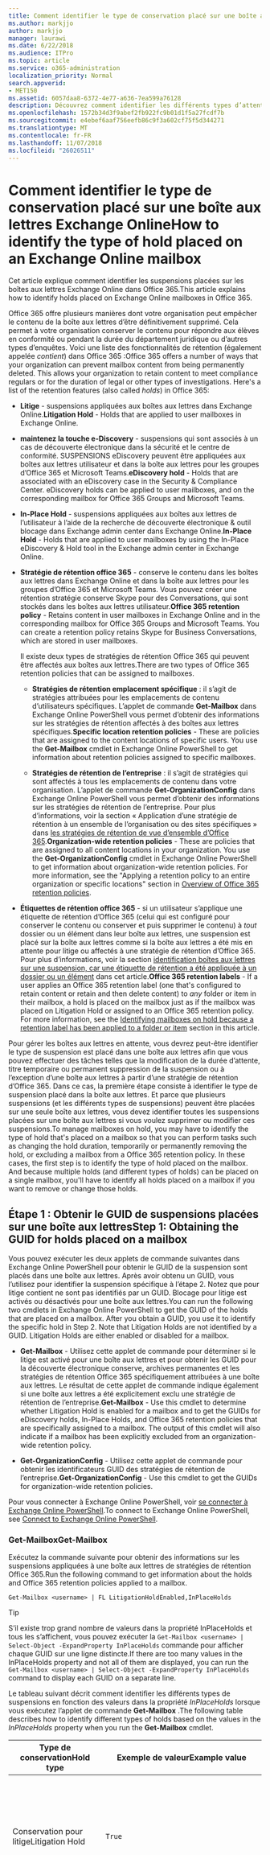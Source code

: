 ```yaml
---
title: Comment identifier le type de conservation placé sur une boîte aux lettres Exchange Online
ms.author: markjjo
author: markjjo
manager: laurawi
ms.date: 6/22/2018
ms.audience: ITPro
ms.topic: article
ms.service: o365-administration
localization_priority: Normal
search.appverid:
- MET150
ms.assetid: 6057daa8-6372-4e77-a636-7ea599a76128
description: Découvrez comment identifier les différents types d’attente qui peuvent être placées sur une boîte aux lettres Office 365. Ces types de suspensions incluent litige, suspensions eDiscovery et des stratégies de rétention Office 365. Vous pouvez également déterminer si un utilisateur a été exclu d’une stratégie de rétention de l’entreprise
ms.openlocfilehash: 1572b34d3f9abef2fb922fc9b01d1f5a27fcdf7b
ms.sourcegitcommit: e4ebef6aaf756eefb86c9f3a602cf75f5d344271
ms.translationtype: MT
ms.contentlocale: fr-FR
ms.lasthandoff: 11/07/2018
ms.locfileid: "26026511"
---
```

# <a name="how-to-identify-the-type-of-hold-placed-on-an-exchange-online-mailbox"></a><span data-ttu-id="6ea20-105">Comment identifier le type de conservation placé sur une boîte aux lettres Exchange Online</span><span class="sxs-lookup"><span data-stu-id="6ea20-105">How to identify the type of hold placed on an Exchange Online mailbox</span></span>

<span data-ttu-id="6ea20-106">Cet article explique comment identifier les suspensions placées sur les boîtes aux lettres Exchange Online dans Office 365.</span><span class="sxs-lookup"><span data-stu-id="6ea20-106">This article explains how to identify holds placed on Exchange Online mailboxes in Office 365.</span></span>

<span data-ttu-id="6ea20-p102">Office 365 offre plusieurs manières dont votre organisation peut empêcher le contenu de la boîte aux lettres d’être définitivement supprimé. Cela permet à votre organisation conserver le contenu pour répondre aux élèves en conformité ou pendant la durée du département juridique ou d’autres types d’enquêtes. Voici une liste des fonctionnalités de rétention (également appelée *contient*) dans Office 365 :</span><span class="sxs-lookup"><span data-stu-id="6ea20-p102">Office 365 offers a number of ways that your organization can prevent mailbox content from being permanently deleted. This allows your organization to retain content to meet compliance regulars or for the duration of legal or other types of investigations. Here's a list of the retention features (also called *holds*) in Office 365:</span></span>

- <span data-ttu-id="6ea20-110">**Litige** - suspensions appliquées aux boîtes aux lettres dans Exchange Online.</span><span class="sxs-lookup"><span data-stu-id="6ea20-110">**Litigation Hold** - Holds that are applied to user mailboxes in Exchange Online.</span></span>

- <span data-ttu-id="6ea20-p103">**maintenez la touche e-Discovery** - suspensions qui sont associés à un cas de découverte électronique dans la sécurité et le centre de conformité. SUSPENSIONS eDiscovery peuvent être appliquées aux boîtes aux lettres utilisateur et dans la boîte aux lettres pour les groupes d’Office 365 et Microsoft Teams.</span><span class="sxs-lookup"><span data-stu-id="6ea20-p103">**eDiscovery hold** - Holds that are associated with an eDiscovery case in the Security & Compliance Center. eDiscovery holds can be applied to user mailboxes, and on the corresponding mailbox for Office 365 Groups and Microsoft Teams.</span></span>

- <span data-ttu-id="6ea20-113">**In-Place Hold** - suspensions appliquées aux boîtes aux lettres de l’utilisateur à l’aide de la recherche de découverte électronique & outil blocage dans Exchange admin center dans Exchange Online.</span><span class="sxs-lookup"><span data-stu-id="6ea20-113">**In-Place Hold** - Holds that are applied to user mailboxes by using the In-Place eDiscovery & Hold tool in the Exchange admin center in Exchange Online.</span></span>

- <span data-ttu-id="6ea20-p104">**Stratégie de rétention office 365** - conserve le contenu dans les boîtes aux lettres dans Exchange Online et dans la boîte aux lettres pour les groupes d’Office 365 et Microsoft Teams. Vous pouvez créer une rétention stratégie conserve Skype pour des Conversations, qui sont stockés dans les boîtes aux lettres utilisateur.</span><span class="sxs-lookup"><span data-stu-id="6ea20-p104">**Office 365 retention policy** - Retains content in user mailboxes in Exchange Online and in the corresponding mailbox for Office 365 Groups and Microsoft Teams. You can create a retention policy retains Skype for Business Conversations, which are stored in user mailboxes.</span></span>

  <span data-ttu-id="6ea20-116">Il existe deux types de stratégies de rétention Office 365 qui peuvent être affectés aux boîtes aux lettres.</span><span class="sxs-lookup"><span data-stu-id="6ea20-116">There are two types of Office 365 retention policies that can be assigned to mailboxes.</span></span>

    - <span data-ttu-id="6ea20-p105">**Stratégies de rétention emplacement spécifique** : il s’agit de stratégies attribuées pour les emplacements de contenu d’utilisateurs spécifiques. L’applet de commande **Get-Mailbox** dans Exchange Online PowerShell vous permet d’obtenir des informations sur les stratégies de rétention affectés à des boîtes aux lettres spécifiques.</span><span class="sxs-lookup"><span data-stu-id="6ea20-p105">**Specific location retention policies** - These are policies that are assigned to the content locations of specific users. You use the **Get-Mailbox** cmdlet in Exchange Online PowerShell to get information about retention policies assigned to specific mailboxes.</span></span>

    - <span data-ttu-id="6ea20-p106">**Stratégies de rétention de l’entreprise** : il s’agit de stratégies qui sont affectés à tous les emplacements de contenu dans votre organisation. L’applet de commande **Get-OrganizationConfig** dans Exchange Online PowerShell vous permet d’obtenir des informations sur les stratégies de rétention de l’entreprise. Pour plus d’informations, voir la section « Application d’une stratégie de rétention à un ensemble de l’organisation ou des sites spécifiques » dans [les stratégies de rétention de vue d’ensemble d’Office 365](retention-policies.md#applying-a-retention-policy-to-an-entire-organization-or-specific-locations).</span><span class="sxs-lookup"><span data-stu-id="6ea20-p106">**Organization-wide retention policies** - These are policies that are assigned to all content locations in your organization. You use the **Get-OrganizationConfig** cmdlet in Exchange Online PowerShell to get information about organization-wide retention policies. For more information, see the "Applying a retention policy to an entire organization or specific locations" section in [Overview of Office 365 retention policies](retention-policies.md#applying-a-retention-policy-to-an-entire-organization-or-specific-locations).</span></span>

- <span data-ttu-id="6ea20-p107">**Étiquettes de rétention office 365** - si un utilisateur s’applique une étiquette de rétention d’Office 365 (celui qui est configuré pour conserver le contenu ou conserver et puis supprimer le contenu) à *tout* dossier ou un élément dans leur boîte aux lettres, une suspension est placé sur la boîte aux lettres comme si la boîte aux lettres a été mis en attente pour litige ou affectés à une stratégie de rétention d’Office 365. Pour plus d’informations, voir la section [identification boîtes aux lettres sur une suspension, car une étiquette de rétention a été appliquée à un dossier ou un élément](#identifying-mailboxes-on-hold-because-a-label-has-been-applied-to-a-folder-or-item) dans cet article.</span><span class="sxs-lookup"><span data-stu-id="6ea20-p107">**Office 365 retention labels** - If a user applies an Office 365 retention label (one that's configured to retain content or retain and then delete content) to *any* folder or item in their mailbox, a hold is placed on the mailbox just as if the mailbox was placed on Litigation Hold or assigned to an Office 365 retention policy. For more information, see the [Identifying mailboxes on hold because a retention label has been applied to a folder or item](#identifying-mailboxes-on-hold-because-a-label-has-been-applied-to-a-folder-or-item) section in this article.</span></span>

<span data-ttu-id="6ea20-p108">Pour gérer les boîtes aux lettres en attente, vous devrez peut-être identifier le type de suspension est placé dans une boîte aux lettres afin que vous pouvez effectuer des tâches telles que la modification de la durée d’attente, titre temporaire ou permanent suppression de la suspension ou à l’exception d’une boîte aux lettres à partir d’une stratégie de rétention d’Office 365. Dans ce cas, la première étape consiste à identifier le type de suspension placé dans la boîte aux lettres. Et parce que plusieurs suspensions (et les différents types de suspensions) peuvent être placées sur une seule boîte aux lettres, vous devez identifier toutes les suspensions placées sur une boîte aux lettres si vous voulez supprimer ou modifier ces suspensions.</span><span class="sxs-lookup"><span data-stu-id="6ea20-p108">To manage mailboxes on hold, you may have to identify the type of hold that's placed on a mailbox so that you can perform tasks such as changing the hold duration, temporarily or permanently removing the hold, or excluding a mailbox from a Office 365 retention policy. In these cases, the first step is to identify the type of hold placed on the mailbox. And because multiple holds (and different types of holds) can be placed on a single mailbox, you'll have to identify all holds placed on a mailbox if you want to remove or change those holds.</span></span>

## <a name="step-1-obtaining-the-guid-for-holds-placed-on-a-mailbox"></a><span data-ttu-id="6ea20-127">Étape 1 : Obtenir le GUID de suspensions placées sur une boîte aux lettres</span><span class="sxs-lookup"><span data-stu-id="6ea20-127">Step 1: Obtaining the GUID for holds placed on a mailbox</span></span>

<span data-ttu-id="6ea20-p109">Vous pouvez exécuter les deux applets de commande suivantes dans Exchange Online PowerShell pour obtenir le GUID de la suspension sont placés dans une boîte aux lettres. Après avoir obtenu un GUID, vous l’utilisez pour identifier la suspension spécifique à l’étape 2. Notez que pour litige contient ne sont pas identifiés par un GUID. Blocage pour litige est activés ou désactivés pour une boîte aux lettres.</span><span class="sxs-lookup"><span data-stu-id="6ea20-p109">You can run the following two cmdlets in Exchange Online PowerShell to get the GUID of the holds that are placed on a mailbox. After you obtain a GUID, you use it to identify the specific hold in Step 2. Note that Litigation Holds are not identified by a GUID. Litigation Holds are either enabled or disabled for a mailbox.</span></span>

- <span data-ttu-id="6ea20-p110">**Get-Mailbox** - Utilisez cette applet de commande pour déterminer si le litige est activé pour une boîte aux lettres et pour obtenir les GUID pour la découverte électronique conserve, archives permanentes et les stratégies de rétention Office 365 spécifiquement attribuées à une boîte aux lettres. Le résultat de cette applet de commande indique également si une boîte aux lettres a été explicitement exclu une stratégie de rétention de l’entreprise.</span><span class="sxs-lookup"><span data-stu-id="6ea20-p110">**Get-Mailbox** - Use this cmdlet to determine whether Litigation Hold is enabled for a mailbox and to get the GUIDs for eDiscovery holds, In-Place Holds, and Office 365 retention policies that are specifically assigned to a mailbox. The output of this cmdlet will also indicate if a mailbox has been explicitly excluded from an organization-wide retention policy.</span></span>

- <span data-ttu-id="6ea20-134">**Get-OrganizationConfig** - Utilisez cette applet de commande pour obtenir les identificateurs GUID des stratégies de rétention de l’entreprise.</span><span class="sxs-lookup"><span data-stu-id="6ea20-134">**Get-OrganizationConfig** - Use this cmdlet to get the GUIDs for organization-wide retention policies.</span></span>

<span data-ttu-id="6ea20-135">Pour vous connecter à Exchange Online PowerShell, voir [se connecter à Exchange Online PowerShell](https://docs.microsoft.com/powershell/exchange/exchange-online/connect-to-exchange-online-powershell/connect-to-exchange-online-powershell?view=exchange-ps).</span><span class="sxs-lookup"><span data-stu-id="6ea20-135">To connect to Exchange Online PowerShell, see [Connect to Exchange Online PowerShell](https://docs.microsoft.com/powershell/exchange/exchange-online/connect-to-exchange-online-powershell/connect-to-exchange-online-powershell?view=exchange-ps).</span></span>

### <a name="get-mailbox"></a><span data-ttu-id="6ea20-136">Get-Mailbox</span><span class="sxs-lookup"><span data-stu-id="6ea20-136">Get-Mailbox</span></span>

<span data-ttu-id="6ea20-137">Exécutez la commande suivante pour obtenir des informations sur les suspensions appliquées à une boîte aux lettres de stratégies de rétention Office 365.</span><span class="sxs-lookup"><span data-stu-id="6ea20-137">Run the following command to get information about the holds and Office 365 retention policies applied to a mailbox.</span></span>

```
Get-Mailbox <username> | FL LitigationHoldEnabled,InPlaceHolds
```

> [!TIP]
> <span data-ttu-id="6ea20-138">S’il existe trop grand nombre de valeurs dans la propriété InPlaceHolds et tous les s’affichent, vous pouvez exécuter la `Get-Mailbox <username> | Select-Object -ExpandProperty InPlaceHolds` commande pour afficher chaque GUID sur une ligne distincte.</span><span class="sxs-lookup"><span data-stu-id="6ea20-138">If there are too many values in the InPlaceHolds property and not all of them are displayed, you can run the `Get-Mailbox <username> | Select-Object -ExpandProperty InPlaceHolds` command to display each GUID on a separate line.</span></span>

<span data-ttu-id="6ea20-139">Le tableau suivant décrit comment identifier les différents types de suspensions en fonction des valeurs dans la propriété *InPlaceHolds* lorsque vous exécutez l’applet de commande **Get-Mailbox** .</span><span class="sxs-lookup"><span data-stu-id="6ea20-139">The following table describes how to identify different types of holds based on the values in the *InPlaceHolds* property when you run the **Get-Mailbox** cmdlet.</span></span>


|<span data-ttu-id="6ea20-140">Type de conservation</span><span class="sxs-lookup"><span data-stu-id="6ea20-140">Hold type</span></span>  |<span data-ttu-id="6ea20-141">Exemple de valeur</span><span class="sxs-lookup"><span data-stu-id="6ea20-141">Example value</span></span>  |<span data-ttu-id="6ea20-142">Comment identifier la suspension</span><span class="sxs-lookup"><span data-stu-id="6ea20-142">How to identify the hold</span></span>  |
|---------|---------|---------|
|<span data-ttu-id="6ea20-143">Conservation pour litige</span><span class="sxs-lookup"><span data-stu-id="6ea20-143">Litigation Hold</span></span>     |    `True`     |     <span data-ttu-id="6ea20-144">Blocage pour litige est activé pour une boîte aux lettres si la propriété *LitigationHoldEnabled* est définie sur `True`.</span><span class="sxs-lookup"><span data-stu-id="6ea20-144">Litigation Hold is enabled for a mailbox if the *LitigationHoldEnabled* property is set to `True`.</span></span>    |
|<span data-ttu-id="6ea20-145">blocage eDiscovery</span><span class="sxs-lookup"><span data-stu-id="6ea20-145">eDiscovery hold</span></span>     |  `UniH7d895d48-7e23-4a8d-8346-533c3beac15d`       |   <span data-ttu-id="6ea20-p111">La *propriété InPlaceHolds* contient le GUID de n’importe quel suspension associé à un cas de découverte électronique dans la sécurité et le centre de conformité. Vous pouvez indiquer il s’agit d’un blocage eDiscovery, car le GUID commence par la `UniH` préfixe (ce qui indique une attente unifiée).</span><span class="sxs-lookup"><span data-stu-id="6ea20-p111">The *InPlaceHolds property* contains the GUID of any hold associated with an eDiscovery case in the Security & Compliance Center. You can tell this is an eDiscovery hold because the GUID starts with the `UniH` prefix (which denotes a Unified Hold).</span></span>      |
|<span data-ttu-id="6ea20-148">Blocage local</span><span class="sxs-lookup"><span data-stu-id="6ea20-148">In-Place Hold</span></span>     |     `c0ba3ce811b6432a8751430937152491` <br/> <span data-ttu-id="6ea20-149">ou</span><span class="sxs-lookup"><span data-stu-id="6ea20-149">or</span></span> <br/> `cld9c0a984ca74b457fbe4504bf7d3e00de`  |     <span data-ttu-id="6ea20-p112">La propriété *InPlaceHolds* contient le GUID de la conservation inaltérable qui est placé sur la boîte aux lettres. Vous pouvez indiquer il s’agit d’une conservation inaltérable, car le GUID ne soit commence par un préfixe ou il commence par la `cld` préfixe.</span><span class="sxs-lookup"><span data-stu-id="6ea20-p112">The *InPlaceHolds* property contains the GUID of the In-Place Hold that's placed on the mailbox. You can tell this is an In-Place Hold because the GUID either doesn't start with a prefix or it starts with the `cld` prefix.</span></span>     |
|<span data-ttu-id="6ea20-152">Office 365 stratégie de rétention spécifiquement la boîte aux lettres</span><span class="sxs-lookup"><span data-stu-id="6ea20-152">Office 365 retention policy specifically applied to the mailbox</span></span>     |    `mbxcdbbb86ce60342489bff371876e7f224:1` <br/> <span data-ttu-id="6ea20-153">ou</span><span class="sxs-lookup"><span data-stu-id="6ea20-153">or</span></span> <br/> `skp127d7cf1076947929bf136b7a2a8c36f:3`     |     <span data-ttu-id="6ea20-p113">La propriété InPlaceHolds contient le GUID de la stratégie de rétention n’importe quel emplacement spécifique qui est appliqué à la boîte aux lettres. Vous pouvez identifier les stratégies de rétention, car le GUID commence par la `mbx` ou `skp` préfixe. Le `skp` préfixe indique que la stratégie de rétention est appliquée aux Skype pour des conversations dans la boîte aux lettres de l’utilisateur.</span><span class="sxs-lookup"><span data-stu-id="6ea20-p113">The InPlaceHolds property contains GUIDs of any specific location retention policy that's applied to the mailbox. You can identify retention policies because the GUID starts with the `mbx` or the `skp` prefix. The `skp` prefix indicates that the retention policy is applied to Skype for Business conversations in the user's mailbox.</span></span>    |
|<span data-ttu-id="6ea20-157">Exclus d’une stratégie de rétention à l’échelle de l’organisation Office 365</span><span class="sxs-lookup"><span data-stu-id="6ea20-157">Excluded from an organization-wide Office 365 retention policy</span></span>     |   `-mbxe9b52bf7ab3b46a286308ecb29624696`      |     <span data-ttu-id="6ea20-158">Si une boîte aux lettres est exclu d’une stratégie de rétention à l’échelle de l’organisation Office 365, le GUID de la stratégie de rétention est exclu de la boîte aux lettres est affiché dans la propriété InPlaceHolds et identifié par le `-mbx` préfixe.</span><span class="sxs-lookup"><span data-stu-id="6ea20-158">If a mailbox is excluded from an organization-wide Office 365 retention policy, the GUID for the retention policy the mailbox is excluded from is displayed in the InPlaceHolds property and is identified by the `-mbx` prefix.</span></span>    |

### <a name="get-organizationconfig"></a><span data-ttu-id="6ea20-159">Get-OrganizationConfig</span><span class="sxs-lookup"><span data-stu-id="6ea20-159">Get-OrganizationConfig</span></span>
<span data-ttu-id="6ea20-p114">Si la propriété *InPlaceHolds* est vide lorsque vous exécutez l’applet de commande **Get-Mailbox** , toujours il peut y avoir au moins une échelle de l’organisation Office 365 de rétention appliquée à la boîte aux lettres. Exécutez la commande suivante dans Exchange Online PowerShell pour obtenir une liste de GUID pour les stratégies de rétention d’Office 365 à l’échelle de l’organisation.</span><span class="sxs-lookup"><span data-stu-id="6ea20-p114">If the *InPlaceHolds* property is empty when you run the **Get-Mailbox** cmdlet, there still may be one or more organization-wide Office 365 retention policies applied to the mailbox. Run the following command in Exchange Online PowerShell to get a list of GUIDs for organization-wide Office 365 retention policies.</span></span>

```
Get-OrganizationConfig | FL InPlaceHolds
```

> [!TIP]
> <span data-ttu-id="6ea20-162">S’il existe trop grand nombre de valeurs dans la propriété InPlaceHolds et tous les s’affichent, vous pouvez exécuter la `Get-OrganizationConfig | Select-Object -ExpandProperty InPlaceHolds` commande pour afficher chaque GUID sur une ligne distincte.</span><span class="sxs-lookup"><span data-stu-id="6ea20-162">If there are too many values in the InPlaceHolds property and not all of them are displayed, you can run the `Get-OrganizationConfig | Select-Object -ExpandProperty InPlaceHolds` command to display each GUID on a separate line.</span></span>

<span data-ttu-id="6ea20-163">Le tableau suivant décrit les différents types de suspensions d’échelle de l’organisation et comment identifier chaque type basé sur les GUID contenus dans la propriété *InPlaceHolds* lorsque vous exécutez l’applet de commande **Get-OrganizationConfig** .</span><span class="sxs-lookup"><span data-stu-id="6ea20-163">The following table describes the different types of organization-wide holds and how to identify each type based on the GUIDs contained in *InPlaceHolds* property when you run the **Get-OrganizationConfig** cmdlet.</span></span>


|<span data-ttu-id="6ea20-164">Type de conservation</span><span class="sxs-lookup"><span data-stu-id="6ea20-164">Hold type</span></span>  |<span data-ttu-id="6ea20-165">Exemple de valeur</span><span class="sxs-lookup"><span data-stu-id="6ea20-165">Example value</span></span>  |<span data-ttu-id="6ea20-166">Description</span><span class="sxs-lookup"><span data-stu-id="6ea20-166">Description</span></span>  |
|---------|---------|---------|
|<span data-ttu-id="6ea20-167">Stratégies de rétention 365 Office appliqué aux boîtes aux lettres Exchange, les dossiers publics Exchange et les équipes salles de conversation</span><span class="sxs-lookup"><span data-stu-id="6ea20-167">Office 365 retention policies applied to Exchange mailboxes, Exchange public folders, and Teams chats</span></span>    |      `mbx7cfb30345d454ac0a989ab3041051209:2`   |   <span data-ttu-id="6ea20-p115">Stratégies de rétention de l’entreprise appliquent aux boîtes aux lettres Exchange, des dossiers publics Exchange, et 1xN conversations dans Microsoft Teams sont identifiées par le GUID qui commencent par la `mbx` préfixe. Notez que les conversations 1xN sont stockées dans la boîte aux lettres de participants à la conversation individuelles.</span><span class="sxs-lookup"><span data-stu-id="6ea20-p115">Organization-wide retention policies applied to Exchange mailboxes, Exchange public folders, and 1xN chats in Microsoft Teams are identified by GUIDs that start with the `mbx` prefix. Note that 1xN chats are stored in the mailbox of the individual chat participants.</span></span>      |
|<span data-ttu-id="6ea20-170">Office 365 stratégie de rétention des messages canal Office 365 groupes et les équipes</span><span class="sxs-lookup"><span data-stu-id="6ea20-170">Office 365 retention policy applied to Office 365 Groups and Teams channel messages</span></span>     |   `grp1a0a132ee8944501a4bb6a452ec31171:3`      |    <span data-ttu-id="6ea20-p116">Échelle de l’organisation de rétention appliquée aux groupes de Office 365 et les messages de canal dans Microsoft Teams est identifiées par le GUID qui commencent par la `grp` préfixe. Notez que les messages de canal sont stockés dans la boîte aux lettres de groupe qui est associé à un Team Microsoft.</span><span class="sxs-lookup"><span data-stu-id="6ea20-p116">Organization-wide retention policies applied to Office 365 groups and channel messages in Microsoft Teams are identified by GUIDs that start with the `grp` prefix. Note that channel messages are stored in the group mailbox that is associated with a Microsoft Team.</span></span>     |

<span data-ttu-id="6ea20-173">Pour plus d’informations de rétention appliquée à Microsoft Teams, consultez la section « Emplacement des équipes » [vue d’ensemble des stratégies de rétention](retention-policies.md#applying-a-retention-policy-to-an-entire-organization-or-specific-locations).</span><span class="sxs-lookup"><span data-stu-id="6ea20-173">For more information retention policies applied to Microsoft Teams, see the "Teams location" section [Overview of retention policies](retention-policies.md#applying-a-retention-policy-to-an-entire-organization-or-specific-locations).</span></span>

### <a name="understanding-the-format-of-the-inplaceholds-value-for-retention-policies"></a><span data-ttu-id="6ea20-174">Présentation du format de la valeur de InPlaceHolds de stratégies de rétention</span><span class="sxs-lookup"><span data-stu-id="6ea20-174">Understanding the format of the InPlaceHolds value for retention policies</span></span>

<span data-ttu-id="6ea20-p117">Outre le préfixe (mbx, skp ou groupe) qui identifie un élément dans la propriété InPlaceHolds comme une stratégie de rétention Office 365, la valeur contient également un suffixe qui identifie le type d’action de rétention est configuré pour la stratégie. Par exemple, le suffixe de l’action est mise en surbrillance en gras dans les exemples suivants :</span><span class="sxs-lookup"><span data-stu-id="6ea20-p117">In addition to the prefix (mbx, skp, or grp) that identifies an item in the InPlaceHolds property as an Office 365 retention policy, the value also contains a suffix that identifies the type of retention action that's configured for the policy. For example, the action suffix is highlighted in bold type in the following examples:</span></span>

   <span data-ttu-id="6ea20-177">`skp127d7cf1076947929bf136b7a2a8c36f`**: 1**</span><span class="sxs-lookup"><span data-stu-id="6ea20-177">`skp127d7cf1076947929bf136b7a2a8c36f`**:1**</span></span>

   <span data-ttu-id="6ea20-178">`mbx7cfb30345d454ac0a989ab3041051209`**: 2**</span><span class="sxs-lookup"><span data-stu-id="6ea20-178">`mbx7cfb30345d454ac0a989ab3041051209`**:2**</span></span>

   <span data-ttu-id="6ea20-179">`grp1a0a132ee8944501a4bb6a452ec31171`**: 3**</span><span class="sxs-lookup"><span data-stu-id="6ea20-179">`grp1a0a132ee8944501a4bb6a452ec31171`**:3**</span></span>

<span data-ttu-id="6ea20-180">Le tableau suivant définit les trois actions de rétention possibles :</span><span class="sxs-lookup"><span data-stu-id="6ea20-180">The following table defines the three possible retention actions:</span></span>

|<span data-ttu-id="6ea20-181">Valeur</span><span class="sxs-lookup"><span data-stu-id="6ea20-181">Value</span></span>  |<span data-ttu-id="6ea20-182">Description</span><span class="sxs-lookup"><span data-stu-id="6ea20-182">Description</span></span>  |
|---------|---------|
|<span data-ttu-id="6ea20-183">**1**</span><span class="sxs-lookup"><span data-stu-id="6ea20-183">**1**</span></span>     | <span data-ttu-id="6ea20-184">Indique la stratégie de rétention est configurée pour supprimer des éléments ; la stratégie ne conserve des éléments.</span><span class="sxs-lookup"><span data-stu-id="6ea20-184">Indicates the retention policy is configured to delete items; the policy doesn't retain items.</span></span>        |
|<span data-ttu-id="6ea20-185">**2**</span><span class="sxs-lookup"><span data-stu-id="6ea20-185">**2**</span></span>    |    <span data-ttu-id="6ea20-186">Indique la stratégie de rétention est configurée pour contenir les éléments ; la stratégie ne supprime pas les éléments après l’expiration de la période de rétention.</span><span class="sxs-lookup"><span data-stu-id="6ea20-186">Indicates the retention policy is configured to hold items; the policy doesn't delete items after the retention period expires.</span></span>     |
|<span data-ttu-id="6ea20-187">**3**</span><span class="sxs-lookup"><span data-stu-id="6ea20-187">**3**</span></span>     |   <span data-ttu-id="6ea20-188">Indique la stratégie de rétention est configurée pour contenir les éléments et les supprimer après expiration de la période de rétention.</span><span class="sxs-lookup"><span data-stu-id="6ea20-188">Indicates the retention policy is configured to hold items and then delete them after the retention period expires.</span></span>      |

<span data-ttu-id="6ea20-189">Pour plus d’informations sur les actions de rétention, voir la section « Soutènement de contenu pour une période spécifique » dans la [vue d’ensemble des stratégies de rétention](retention-policies.md#retaining-content-for-a-specific-period-of-time).</span><span class="sxs-lookup"><span data-stu-id="6ea20-189">For more information about retention actions, see the "Retaining content for a specific period of time" section in [Overview of retention policies](retention-policies.md#retaining-content-for-a-specific-period-of-time).</span></span>
   
## <a name="step-2-using-the-guid-to-identify-the-hold"></a><span data-ttu-id="6ea20-190">Étape 2 : Utiliser le GUID pour identifier la suspension</span><span class="sxs-lookup"><span data-stu-id="6ea20-190">Step 2: Using the GUID to identify the hold</span></span>

<span data-ttu-id="6ea20-p118">Après avoir obtenu le GUID d’une suspension est appliquée à une boîte aux lettres, l’étape suivante consiste à utiliser ce GUID pour identifier la suspension. Les sections suivantes montrent comment identifier le nom de la mise en attente (et autres informations) à l’aide de la suspension GUID.</span><span class="sxs-lookup"><span data-stu-id="6ea20-p118">After you obtain the GUID for a hold that is applied to a mailbox, the next step is to use that GUID to identify the hold. The following sections show how to identify the name of the hold (and other information) by using the hold GUID.</span></span>

### <a name="ediscovery-holds"></a><span data-ttu-id="6ea20-193">SUSPENSIONS eDiscovery</span><span class="sxs-lookup"><span data-stu-id="6ea20-193">eDiscovery holds</span></span>

<span data-ttu-id="6ea20-p119">Exécutez les commandes suivantes dans PowerShell du centre de conformité et de sécurité pour identifier un blocage eDiscovery qui est appliqué à la boîte aux lettres. Utiliser le GUID (notamment le préfixe UniH) pour la découverte électronique en attente que vous avez identifié à l’étape 1. La première commande crée une variable qui contient des informations sur la suspension ; Cette variable est utilisée dans les autres commandes. La deuxième commande affiche le nom du cas eDiscovery qu'est associée à la suspension. La troisième commande affiche le nom de la suspension et une liste des boîtes aux lettres à que la suspension s’applique.</span><span class="sxs-lookup"><span data-stu-id="6ea20-p119">Run the following commands in Security & Compliance Center PowerShell to identify an eDiscovery hold that's applied to the mailbox. Use the GUID (not including the UniH prefix) for the eDiscovery hold that you identified in Step 1. The first command creates a variable that contains information about the hold; this variable is used in the other commands. The second command displays the name of the eDiscovery case the hold is associated with. The third command displays the name of the hold and a list of the mailboxes the hold applies to.</span></span>

```
$CaseHold = Get-CaseHoldPolicy <hold GUID without prefix>
```

```
Get-ComplianceCase $CaseHold.CaseId | FL Name
```

```
$CaseHold | FL Name,ExchangeLocation
```

<span data-ttu-id="6ea20-199">Pour vous connecter à PowerShell du centre de conformité et de sécurité, voir [se connecter à Office 365 sécurité & PowerShell du centre de conformité](https://docs.microsoft.com/powershell/exchange/office-365-scc/connect-to-scc-powershell/connect-to-scc-powershell?view=exchange-ps).</span><span class="sxs-lookup"><span data-stu-id="6ea20-199">To connect to Security & Compliance Center PowerShell, see  [Connect to Office 365 Security & Compliance Center PowerShell](https://docs.microsoft.com/powershell/exchange/office-365-scc/connect-to-scc-powershell/connect-to-scc-powershell?view=exchange-ps).</span></span>

### <a name="in-place-holds"></a><span data-ttu-id="6ea20-200">Archives permanentes</span><span class="sxs-lookup"><span data-stu-id="6ea20-200">In-Place Holds</span></span>

<span data-ttu-id="6ea20-p120">Exécutez la commande suivante dans Exchange Online PowerShell pour identifier la In-Place Hold qui est appliqué à la boîte aux lettres. Utilisez le GUID pour la conservation inaltérable que vous avez identifié à l’étape 1. La commande affiche le nom de la suspension et une liste des boîtes aux lettres à que la suspension s’applique.</span><span class="sxs-lookup"><span data-stu-id="6ea20-p120">Run the following command in Exchange Online PowerShell to identify the In-Place Hold that's applied to the mailbox. Use the GUID for the In-Place Hold that you identified in Step 1. The command displays the name of the hold and a list of the mailboxes the hold applies to.</span></span>

```
Get-MailboxSearch -InPlaceHoldIdentity <hold GUID> | FL Name,SourceMailboxes
```
<span data-ttu-id="6ea20-204">Notez que si le GUID pour la conservation inaltérable commence par la `cld` prefix, veillez à inclure le préfixe lors de l’exécution de la commande précédente.</span><span class="sxs-lookup"><span data-stu-id="6ea20-204">Note that if the GUID for the In-Place Hold starts with the `cld` prefix, be sure to include the prefix when running the previous command.</span></span>

### <a name="office-365-retention-policies"></a><span data-ttu-id="6ea20-205">Stratégies de rétention Office 365</span><span class="sxs-lookup"><span data-stu-id="6ea20-205">Office 365 retention policies</span></span>

<span data-ttu-id="6ea20-p121">Exécutez la commande suivante dans PowerShell du centre de conformité et de sécurité pour l’identité de la stratégie de rétention d’Office 365 (emplacement spécifique ou à l’échelle de l’organisation) qui est appliquée à la boîte aux lettres. Utilisez le GUID (notamment le préfixe mbx, skp ou groupe ou le suffixe d’action) que vous avez identifié à l’étape 1.</span><span class="sxs-lookup"><span data-stu-id="6ea20-p121">Run the following command in Security & Compliance Center PowerShell to identity the Office 365 retention policy (organization-wide or specific location) that's applied to the mailbox. Use the GUID (not including the mbx, skp, or grp prefix or the action suffix) that you identified in Step 1.</span></span>

```
Get-RetentionCompliancePolicy <hold GUID without prefix or suffix> -DistributionDetail  | FL Name,*Location
```

## <a name="identifying-mailboxes-on-hold-because-a-retention-label-has-been-applied-to-a-folder-or-item"></a><span data-ttu-id="6ea20-208">Identifier les boîtes aux lettres sur stocker, car une étiquette de rétention a été appliquée à un dossier ou un élément</span><span class="sxs-lookup"><span data-stu-id="6ea20-208">Identifying mailboxes on hold because a retention label has been applied to a folder or item</span></span>

<span data-ttu-id="6ea20-p122">Chaque fois qu’un utilisateur s’applique une étiquette de rétention qui est configurée pour conserver le contenu ou conserver et puis supprimer le contenu à un dossier ou un élément dans leur boîte aux lettres, la propriété de la boîte aux lettres *ComplianceTagHoldApplied* est définie sur **True**. Dans ce cas, la boîte aux lettres est considéré comme être mise en attente, comme s’il a été mis en attente pour litige ou affecté à une stratégie de rétention d’Office 365. Lorsque la propriété *ComplianceTagHoldApplied* est définie sur **True**, les éléments suivants peuvent se produire :</span><span class="sxs-lookup"><span data-stu-id="6ea20-p122">Whenever a user applies a retention label that's configured to retain content or retain and then delete content to any folder or item in their mailbox, the *ComplianceTagHoldApplied* mailbox property is set to **True**. When this happens, the mailbox is considered to be on hold, just as if it was placed on Litigation Hold or assigned to an Office 365 retention policy. When the *ComplianceTagHoldApplied* property is set to **True**, the following things may occur:</span></span>

- <span data-ttu-id="6ea20-212">Si la boîte aux lettres ou le compte d’utilisateur de l’utilisateur Office 365 est supprimé, la boîte aux lettres devient une [boîte aux lettres inactive](inactive-mailboxes-in-office-365.md).</span><span class="sxs-lookup"><span data-stu-id="6ea20-212">If the mailbox or the user's Office 365 user account is deleted, the mailbox becomes an [inactive mailbox](inactive-mailboxes-in-office-365.md).</span></span>
- <span data-ttu-id="6ea20-213">Vous ne pourrez pas désactiver la boîte aux lettres (la boîte aux lettres principale ou la boîte aux lettres archive, s’il est activé).</span><span class="sxs-lookup"><span data-stu-id="6ea20-213">You won't be able to disable the mailbox (either the primary mailbox or the archive mailbox, if it's enabled).</span></span>
- <span data-ttu-id="6ea20-p123">Éléments dans la boîte aux lettres peuvent être conservés plus longtemps que prévu. Il s’agit, car la boîte aux lettres est en attente et par conséquent aucun élément n’est définitivement supprimés (définitivement).</span><span class="sxs-lookup"><span data-stu-id="6ea20-p123">Items in the mailbox may be retained longer than expected. This is because the mailbox is on hold and therefore no items will be permanently deleted (purged).</span></span>

<span data-ttu-id="6ea20-216">Pour afficher la valeur de la propriété *ComplianceTagHoldApplied* , exécutez la commande suivante dans Exchange Online PowerShell :</span><span class="sxs-lookup"><span data-stu-id="6ea20-216">To view the value of the *ComplianceTagHoldApplied* property, run the following command in Exchange Online PowerShell:</span></span>

```
Get-Mailbox <username> |FL ComplianceTagHoldApplied
```

<span data-ttu-id="6ea20-217">Pour plus d’informations sur les étiquettes de rétention, voir [étiquettes de rétention de vue d’ensemble d’Office 365](labels.md).</span><span class="sxs-lookup"><span data-stu-id="6ea20-217">For more information about retention labels, see [Overview of Office 365 retention labels](labels.md).</span></span>

## <a name="managing-mailboxes-on-delay-hold"></a><span data-ttu-id="6ea20-218">La gestion des boîtes aux lettres sur le délai de blocage</span><span class="sxs-lookup"><span data-stu-id="6ea20-218">Managing mailboxes on delay hold</span></span>

<span data-ttu-id="6ea20-p124">Une fois que n’importe quel type de suspension est supprimé d’une boîte aux lettres, la valeur de la propriété de la boîte aux lettres *DelayHoldApplied* est définie sur **True**. Cela se produit la prochaine fois que l’Assistant dossier géré traite la boîte aux lettres et détecte qu’une suspension a été supprimée. Est appelé un *délai de blocage* et signifie que la suppression effective de la suspension est différée pendant 30 jours empêcher les données d’être définitivement supprimés (définitivement) de la boîte aux lettres. Cela permet d’administrateurs permet de rechercher ou de récupérer des éléments de boîte aux lettres qui seront purgés une fois la suspension est réellement supprimée. Lorsque le délai est suspendu sur la boîte aux lettres, la boîte aux lettres est considérée en attente pour une durée illimitée, en tant que si la boîte aux lettres a été litige. Après 30 jours, la suspension de délai d’attente expire et Office 365 tente automatiquement de supprimer la suspension de délai d’attente (en définissant la propriété *DelayHoldApplied* sur **False**) afin que le blocage soit réellement supprimé. Après la propriété *DelayHoldApplied* sur **False**, les éléments qui sont marquées pour suppression seront purgés la prochaine fois que la boîte aux lettres est traitée par l’Assistant dossier géré.</span><span class="sxs-lookup"><span data-stu-id="6ea20-p124">After any type of hold is removed from a mailbox, the value of the *DelayHoldApplied* mailbox property is set to **True**. This occurs the next time the Managed Folder Assistant processes the mailbox and detects that a hold has been removed. This is called a *delay hold* and means that the actual removal of the hold is delayed for 30 days to prevent data from being permanently deleted (purged) from the mailbox. This gives admins an opportunity to search for or recover mailbox items that will be purged after the hold is actually removed. When a delay hold is placed on the mailbox, the mailbox is still considered to be on hold for an unlimited duration, as if the mailbox was on Litigation Hold. After 30 days, the delay hold expires, and Office 365 will automatically attempt to remove the delay hold (by setting the *DelayHoldApplied* property to **False**) so that the hold will be actually removed. After the *DelayHoldApplied* property to **False**, items that are marked for removal will be purged the next time the mailbox is processed by the Managed Folder Assistant.</span></span>

<span data-ttu-id="6ea20-226">Pour afficher la valeur de la propriété *DelayHoldApplied* pour une boîte aux lettres, exécutez la commande suivante dans Exchange Online PowerShell.</span><span class="sxs-lookup"><span data-stu-id="6ea20-226">To view the value for the *DelayHoldApplied* property for a mailbox, run the following command in Exchange Online PowerShell.</span></span>

```
Get-Mailbox <username> | FL DelayHoldApplied
```

<span data-ttu-id="6ea20-227">Pour supprimer la suspension de délai d’attente avant son expiration, vous pouvez exécuter la commande suivante dans Exchange Online PowerShell :</span><span class="sxs-lookup"><span data-stu-id="6ea20-227">To remove the delay hold before it expires, you can run the following command in Exchange Online PowerShell:</span></span> 
 
```
Set-Mailbox <username> -RemoveDelayHoldApplied
```
<span data-ttu-id="6ea20-228">Notez que vous devez être affecté au rôle suspens pour raisons juridiques dans Exchange Online à utiliser le paramètre *RemoveDelayHoldApplied*</span><span class="sxs-lookup"><span data-stu-id="6ea20-228">Note that you must be assigned the Legal Hold role in Exchange Online to use the *RemoveDelayHoldApplied* parameter</span></span> 

<span data-ttu-id="6ea20-229">Pour supprimer la suspension de délai d’attente sur une boîte aux lettres inactive, exécutez la commande suivante dans Exchange Online PowerShell :</span><span class="sxs-lookup"><span data-stu-id="6ea20-229">To remove the delay hold on an inactive mailbox, run the following command in Exchange Online PowerShell:</span></span>

```
Set-Mailbox <DN or Exchange GUID> -InactiveMailbox -RemoveDelayHoldApplied
```

> [!TIP]
> <span data-ttu-id="6ea20-p125">La meilleure façon de spécifier une boîte aux lettres inactive dans la commande précédente consiste à utiliser sa valeur de nom unique ou le GUID de Exchange. À l’aide d’une de ces valeurs permet d’éviter que par inadvertance spécifiant la boîte aux lettres incorrect.</span><span class="sxs-lookup"><span data-stu-id="6ea20-p125">The best way to specify an inactive mailbox in the previous command is to use its Distinguished Name or Exchange GUID value. Using one of these values helps prevent accidentally specifying the wrong mailbox.</span></span> 

## <a name="next-steps"></a><span data-ttu-id="6ea20-232">Étapes suivantes</span><span class="sxs-lookup"><span data-stu-id="6ea20-232">Next steps</span></span>

<span data-ttu-id="6ea20-p126">Après avoir identifié les suspensions appliquées à une boîte aux lettres, vous pouvez effectuer des tâches telles que la modification de la durée de la suspension, temporairement ou supprimer définitivement la suspension, ou dans le cas des stratégies de rétention Office 365, à l’exception d’une boîte aux lettres inactive à partir de la stratégie. Pour plus d’informations sur l’exécution de tâches relatives aux suspensions, voir l’une des rubriques suivantes :</span><span class="sxs-lookup"><span data-stu-id="6ea20-p126">After you identify the holds that are applied to a mailbox, you can perform tasks such as changing the duration of the hold, temporarily or permanently removing the hold, or in the case of Office 365 retention policies, excluding an inactive mailbox from the policy. For more information about performing tasks related to holds, see the one of the following topics:</span></span>

- <span data-ttu-id="6ea20-p127">Exécutez le [Set-RetentionCompliancePolicy - AddExchangeLocationException \<boîte aux lettres utilisateur >](https://docs.microsoft.com/powershell/module/exchange/policy-and-compliance-retention/Set-RetentionCompliancePolicy?view=exchange-ps) commande PowerShell de centre de conformité et de sécurité à exclure d’une boîte aux lettres à partir d’une stratégie de rétention d’Office 365 à l’échelle de l’organisation. Notez que cette commande peut uniquement être utilisée pour les stratégies de rétention où est égale à la valeur de la propriété *ExchangeLocation* `All`.</span><span class="sxs-lookup"><span data-stu-id="6ea20-p127">Run the [Set-RetentionCompliancePolicy -AddExchangeLocationException \<user mailbox>](https://docs.microsoft.com/powershell/module/exchange/policy-and-compliance-retention/Set-RetentionCompliancePolicy?view=exchange-ps) command in Security & Compliance Center PowerShell to exclude a mailbox from an organization-wide Office 365 retention policy. Note that this command can only be used for retention policies where the value for the *ExchangeLocation* property equals `All`.</span></span>

- <span data-ttu-id="6ea20-237">Exécutez le [Set-Mailbox - ExcludeFromOrgHolds \<conserver GUID sans le préfixe ou le suffixe >](https://docs.microsoft.com/powershell/module/exchange/mailboxes/set-mailbox?view=exchange-ps) command dans Exchange Online PowerShell pour exclure une boîte aux lettres inactive d’une stratégie de rétention d’Office 365 à l’échelle de l’organisation.</span><span class="sxs-lookup"><span data-stu-id="6ea20-237">Run the [Set-Mailbox -ExcludeFromOrgHolds \<hold GUID without prefix or suffix>](https://docs.microsoft.com/powershell/module/exchange/mailboxes/set-mailbox?view=exchange-ps) command in Exchange Online PowerShell to exclude an inactive mailbox from an organization-wide Office 365 retention policy.</span></span>

- [<span data-ttu-id="6ea20-238">Modifier la durée d’attente pour une boîte aux lettres inactive dans Office 365</span><span class="sxs-lookup"><span data-stu-id="6ea20-238">Change the hold duration for an inactive mailbox in Office 365</span></span>](change-the-hold-duration-for-an-inactive-mailbox.md)

- [<span data-ttu-id="6ea20-239">Supprimer une boîte aux lettres inactive dans Office 365</span><span class="sxs-lookup"><span data-stu-id="6ea20-239">Delete an inactive mailbox in Office 365</span></span>](delete-an-inactive-mailbox.md)

- [<span data-ttu-id="6ea20-240">Supprimer des éléments en attente dans le dossier Éléments récupérables des boîtes aux lettres basées sur le cloud</span><span class="sxs-lookup"><span data-stu-id="6ea20-240">Delete items in the Recoverable Items folder of cloud-based mailboxes on hold</span></span>](delete-items-in-the-recoverable-items-folder-of-mailboxes-on-hold.md)
